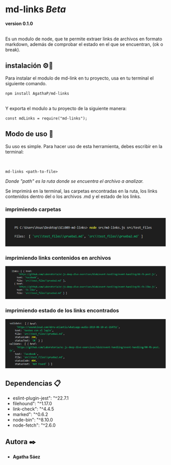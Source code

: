 # md-links _Beta_
**version 0.1.0**

<br>
Es un modulo de node, que te permite extraer links de archivos en formato markdown, además de comprobar el estado en el que se encuentran, (ok o break).

## instalación  ⚙️🔧

Para instalar el modulo de md-link en tu proyecto, usa en tu terminal el siguiente comando.

```
npm install AgathaP/md-links
```
<br>
Y exporta el modulo a tu proyecto de la siguiente manera:

```
const mdLinks = require("md-links");
```

## Modo de uso 📌

Su uso es simple. Para hacer uso de esta herramienta, debes escribir en la terminal:

<br>

```
md-links <path-to-file>
```
_Donde "path" es la ruta donde se encuentra el archivo a analizar._

Se imprimirá en la terminal, las carpetas encontradas en la ruta, los links contenidos dentro del o los archivos .md y el estado de los links.
<br>
### imprimiendo carpetas
![imprimiendo-carpetas](img\imprimiendo-carpetas.png)
<br>
### imprimiendo links contenidos en archivos
![links-encontrados](img\links-encontrados.png)
<br>
### imprimiendo estado de los links encontrados
![links-validados](img\links-validados.png)

## Dependencias 📋
* eslint-plugin-jest": "^22.7.1
* filehound": "^1.17.0
* link-check": "^4.4.5
* marked": "^0.6.2
* node-bin": "^8.10.0
* node-fetch": "^2.6.0

## Autora ✒️
* **Agatha Sáez**